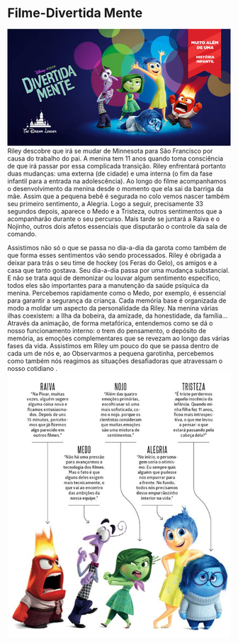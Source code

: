 <h1>Filme-Divertida Mente</h1>   
<IMG src="IMG_2550.jpeg">
<p1>Riley descobre que irá se mudar de Minnesota para São Francisco por causa do trabalho do pai. A menina tem 11 anos quando toma consciência de que irá passar por essa complicada transição.</p1>
Riley enfrentará portanto duas mudanças: uma externa (de cidade) e uma interna (o fim da fase infantil para a entrada na adolescência).
Ao longo do filme acompanhamos o desenvolvimento da menina desde o momento que ela sai da barriga da mãe. Assim que a pequena bebê é segurada no colo vemos nascer também seu primeiro sentimento, a Alegria.
Logo a seguir, precisamente 33 segundos depois, aparece o Medo e a Tristeza, outros sentimentos que a acompanharão durante o seu percurso. Mais tarde se juntará a Raiva e o Nojinho, outros dois afetos essenciais que disputarão o controle da sala de comando.

 <p2>Assistimos não só o que se passa no dia-a-dia da garota como também de que forma esses sentimentos vão sendo processados. Riley é obrigada a deixar para trás o seu time de hockey (os Feras do Gelo), os amigos e a casa que tanto gostava. Seu dia-a-dia passa por uma mudança substancial.</p2>
E não se trata aqui de demonizar ou louvar algum sentimento específico, todos eles são importantes para a manutenção da saúde psíquica da menina. Percebemos rapidamente como o Medo, por exemplo, é essencial para garantir a segurança da criança.
Cada memória base é organizada de modo a moldar um aspecto da personalidade da Riley. Na menina várias ilhas coexistem: a Ilha da bobeira, da amizade, da honestidade, da família... 
 <p3>Através da animação, de forma metafórica, entendemos como se dá o nosso funcionamento interno: o trem do pensamento, o depósito de memória, as emoções complementares que se revezam ao longo das várias fases da vida.</p3>
Assistimos em Riley um pouco do que se passa dentro de cada um de nós e, ao <p3>Observarmos a pequena garotinha, percebemos como também nós reagimos as situações desafiadoras que atravessam o nosso cotidiano .
<IMG src="d5ffaa82-72d7-466f-95b5-534b7db8e5ad.jpeg">

